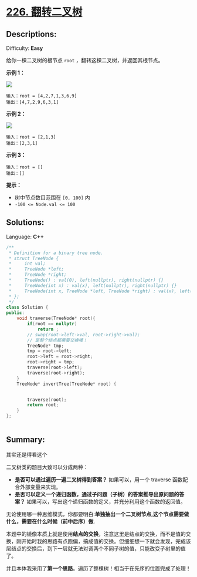 # [226\. 翻转二叉树](https://leetcode-cn.com/problems/invert-binary-tree/)

## Descriptions:
Difficulty: **Easy**


给你一棵二叉树的根节点 `root` ，翻转这棵二叉树，并返回其根节点。

**示例 1：**

![](https://assets.leetcode.com/uploads/2021/03/14/invert1-tree.jpg)

```
输入：root = [4,2,7,1,3,6,9]
输出：[4,7,2,9,6,3,1]
```

**示例 2：**

![](https://assets.leetcode.com/uploads/2021/03/14/invert2-tree.jpg)

```
输入：root = [2,1,3]
输出：[2,3,1]
```

**示例 3：**

```
输入：root = []
输出：[]
```

**提示：**

*   树中节点数目范围在 `[0, 100]` 内
*   `-100 <= Node.val <= 100`


## Solutions:

Language: **C++**

```c++
/**
 * Definition for a binary tree node.
 * struct TreeNode {
 *     int val;
 *     TreeNode *left;
 *     TreeNode *right;
 *     TreeNode() : val(0), left(nullptr), right(nullptr) {}
 *     TreeNode(int x) : val(x), left(nullptr), right(nullptr) {}
 *     TreeNode(int x, TreeNode *left, TreeNode *right) : val(x), left(left), right(right) {}
 * };
 */
class Solution {
public:
    void traverse(TreeNode* root){
        if(root == nullptr)
            return ;
        // swap(root->left->val, root->right->val);
        // 是整个结点都需要交换噢！
        TreeNode* tmp;
        tmp = root->left;
        root->left = root->right;
        root->right = tmp;
        traverse(root->left);
        traverse(root->right);
    }
    TreeNode* invertTree(TreeNode* root) {


        traverse(root);
        return root;
    }
};
​
```

## Summary:
其实还是得看这个

二叉树类的题目大致可以分成两种：
* **是否可以通过遍历一遍二叉树得到答案？** 如果可以，用一个 traverse 函数配合外部变量来实现。
* **是否可以定义一个递归函数，通过子问题（子树）的答案推导出原问题的答案？** 如果可以，写出这个递归函数的定义，并充分利用这个函数的返回值。

无论使用哪一种思维模式，你都要明白:**单独抽出一个二叉树节点,这个节点需要做什么，需要在什么时候（前中后序）做**.

本题中的镜像本质上就是使用**结点的交换**，注意这里是结点的交换，而不是值的交换，刚开始时我的思路有点跑偏，搞成值的交换。但细细想一下就会发现，完成该层结点的交换后，到下一层就无法对调两个不同子树的值，只能改变子树里的值了。

并且本体我采用了**第一个思路**。遍历了整棵树！相当于在先序的位置完成了处理！
